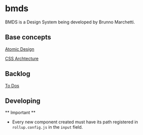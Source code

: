 # bmds

BMDS is a Design System being developed by Brunno Marchetti.

## Base concepts

[Atomic Design](atomic_design.md)

[CSS Archtecture](css_archtecture.md)

## Backlog

[To Dos](todos.md)  

## Developing

** Important **

- Every new component created must have its path registered in `rollup.config.js` in the `input` field.